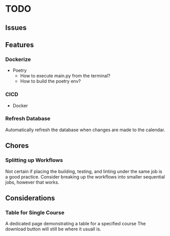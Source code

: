 # TODO
## Issues

## Features

### Dockerize
- Poetry
    - How to execute main.py from the terminal?
    - How to build the poetry env?


### CICD
- Docker

### Refresh Database
Automatically refresh the database when changes are made to the calendar.

## Chores

### Splitting up Workflows
Not certain if placing the building, testing, and linting under the same job is a good practice.
Consider breaking up the workflows into smaller sequential jobs, however that works.

## Considerations

### Table for Single Course
A dedicated page demonstrating a table for a specified course
The download button will still be where it usuall is.

